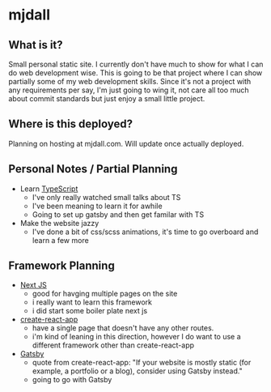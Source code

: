 # mjdall
## What is it?
Small personal static site. I currently don't have much to show for what I can do web development wise. This is going to be that project where I can show partially some of my web development skills. Since it's not a project with any requirements per say, I'm just going to wing it, not care all too much about commit standards but just enjoy a small little project.

## Where is this deployed?
Planning on hosting at mjdall.com. Will update once actually deployed.

## Personal Notes / Partial Planning
* Learn [TypeScript](https://www.typescriptlang.org/)
    * I've only really watched small talks about TS
    * I've been meaning to learn it for awhile
    * Going to set up gatsby and then get familar with TS
* Make the website jazzy
    * I've done a bit of css/scss animations, it's time to go overboard and learn a few more

## Framework Planning
* [Next JS](https://nextjs.org/)
    * good for havging multiple pages on the site
    * i really want to learn this framework
    * i did start some boiler plate next js
* [create-react-app](https://github.com/facebook/create-react-app)
    * have a single page that doesn't have any other routes.
    * i'm kind of leaning in this direction, however I do want to use a different framework other than create-react-app
* [Gatsby](https://www.gatsbyjs.org/)
    * quote from create-react-app: "If your website is mostly static (for example, a portfolio or a blog), consider using Gatsby instead."
    * going to go with Gatsby
